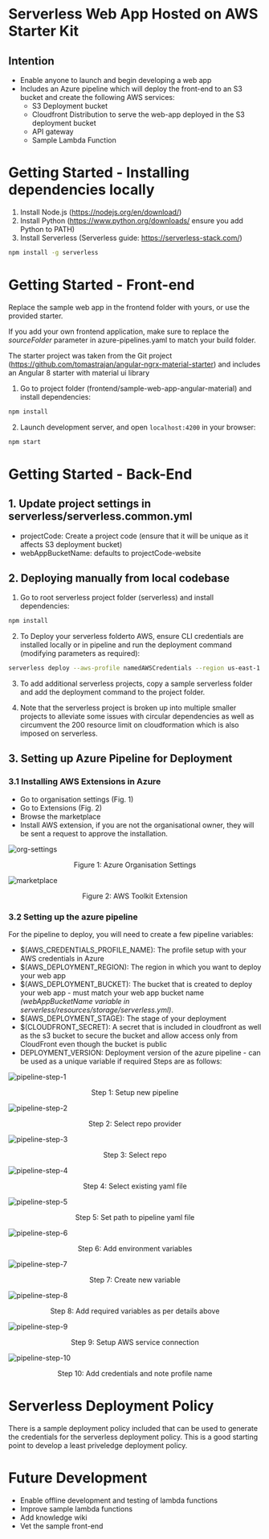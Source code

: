 # Serverless Web App Hosted on AWS Starter Kit

## Intention

- Enable anyone to launch and begin developing a web app
- Includes an Azure pipeline which will deploy the front-end to an S3 bucket and create the following AWS services:
  - S3 Deployment bucket
  - Cloudfront Distribution to serve the web-app deployed in the S3 deployment bucket
  - API gateway
  - Sample Lambda Function

# Getting Started - Installing dependencies locally

1. Install Node.js (https://nodejs.org/en/download/)
2. Install Python (https://www.python.org/downloads/ ensure you add Python to PATH)
3. Install Serverless (Serverless guide: https://serverless-stack.com/)
```bash
npm install -g serverless
```

# Getting Started - Front-end

Replace the sample web app in the frontend folder with yours, or use the provided starter.

If you add your own frontend application, make sure to replace the *sourceFolder* parameter in azure-pipelines.yaml to match your build folder.

The starter project was taken from the Git project (https://github.com/tomastrajan/angular-ngrx-material-starter) and includes an Angular 8 starter with material ui library

1. Go to project folder (frontend/sample-web-app-angular-material) and install dependencies:
```bash
npm install
```

2. Launch development server, and open `localhost:4200` in your browser:
```bash
npm start
```

# Getting Started - Back-End

## 1. Update project settings in serverless/serverless.common.yml

- projectCode: Create a project code (ensure that it will be unique as it affects S3 deployment bucket)
- webAppBucketName: defaults to projectCode-website

## 2. Deploying manually from local codebase

1. Go to root serverless project folder (serverless) and install dependencies:
```bash
npm install
```

2. To Deploy your serverless folderto AWS, ensure CLI credentials are installed locally or in pipeline and run the deployment command (modifying parameters as required):
```bash
serverless deploy --aws-profile namedAWSCredentials --region us-east-1 --stage dev
```

3. To add additional serverless projects, copy a sample serverless folder and add the deployment command to the project folder.

4. Note that the serverless project is broken up into multiple smaller projects to alleviate some issues with circular dependencies as well as circumvent the 200 resource limit on cloudformation which is also imposed on serverless.

## 3. Setting up Azure Pipeline for Deployment
### 3.1 Installing AWS Extensions in Azure

- Go to organisation settings (Fig. 1)
- Go to Extensions (Fig. 2)
- Browse the marketplace
- Install AWS extension, if you are not the organisational owner, they will be sent a request to approve the installation.

![org-settings](meta-assets/guide-aws-toolkit-org-settings.png)
<p align=center> Figure 1: Azure Organisation Settings

![marketplace](meta-assets/guide-aws-toolkit-marketplace-search.png)
<p align=center> Figure 2: AWS Toolkit Extension

### 3.2 Setting up the azure pipeline

For the pipeline to deploy, you will need to create a few pipeline variables:

- $(AWS_CREDENTIALS_PROFILE_NAME): The profile setup with your AWS credentials in Azure
- $(AWS_DEPLOYMENT_REGION): The region in which you want to deploy your web app
- $(AWS_DEPLOYMENT_BUCKET): The bucket that is created to deploy your web app - must match your web app bucket name *(webAppBucketName variable in serverless/resources/storage/serverless.yml)*.
- $(AWS_DEPLOYMENT_STAGE): The stage of your deployment
- $(CLOUDFRONT_SECRET): A secret that is included in cloudfront as well as the s3 bucket to secure the bucket and allow access only from CloudFront even though the bucket is public
- DEPLOYMENT_VERSION: Deployment version of the azure pipeline - can be used as a unique variable if required
Steps are as follows:

![pipeline-step-1](meta-assets/setup-azure-pipeline-1.png)
<p align=center> Step 1: Setup new pipeline

![pipeline-step-2](meta-assets/setup-azure-pipeline-2.png)
<p align=center> Step 2: Select repo provider

![pipeline-step-3](meta-assets/setup-azure-pipeline-3.png)
<p align=center> Step 3: Select repo

![pipeline-step-4](meta-assets/setup-azure-pipeline-4.png)
<p align=center> Step 4: Select existing yaml file

![pipeline-step-5](meta-assets/setup-azure-pipeline-5.png)
<p align=center> Step 5: Set path to pipeline yaml file

![pipeline-step-6](meta-assets/setup-azure-pipeline-6.png)
<p align=center> Step 6: Add environment variables

![pipeline-step-7](meta-assets/setup-azure-pipeline-7.png)
<p align=center> Step 7: Create new variable

![pipeline-step-8](meta-assets/setup-azure-pipeline-8.png)
<p align=center> Step 8: Add required variables as per details above

![pipeline-step-9](meta-assets/setup-azure-pipeline-9.png)
<p align=center> Step 9: Setup AWS service connection

![pipeline-step-10](meta-assets/setup-azure-pipeline-10.png)
<p align=center> Step 10: Add credentials and note profile name

# Serverless Deployment Policy

There is a sample deployment policy included that can be used to generate the credentials for the serverless deployment policy. This is a good starting point to develop a least priveledge deployment policy.

# Future Development

- Enable offline development and testing of lambda functions
- Improve sample lambda functions
- Add knowledge wiki
- Vet the sample front-end